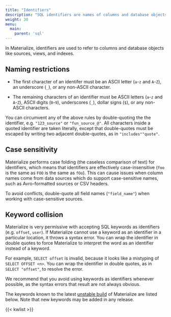 ```yaml
---
title: "Identifiers"
description: "SQL identifiers are names of columns and database objects such as sources and views."
weight: 30
menu:
  main:
    parent: 'sql'
---
```


In Materialize, identifiers are used to refer to columns and database objects
like sources, views, and indexes.

## Naming restrictions

- The first character of an identifer must be an ASCII letter
  (`a`-`z` and `A`-`Z`), an underscore (`_`), or any non-ASCII character.

- The remaining characters of an identifier must be ASCII letters
  (`a`-`z` and `A`-`Z`), ASCII digits (`0`-`9`), underscores (`_`),
  dollar signs (`$`), or any non-ASCII characters.

You can circumvent any of the above rules by double-quoting the the identifier,
e.g. `"123_source"` or `"fun_source_@"`. All characters inside a quoted
identifier are taken literally, except that double-quotes must be escaped by
writing two adjacent double-quotes, as in `"includes""quote"`.

## Case sensitivity

Materialize performs case folding (the caseless comparison of text) for identifiers, which means that identifiers are effectively case-insensitive (`foo` is the same as `FOO` is the same as `fOo`). This can cause issues when column names come from data sources which do support case-sensitive names, such as Avro-formatted sources or CSV headers.

To avoid conflicts, double-quote all field names (`"field_name"`) when working with case-sensitive sources.

## Keyword collision

Materialize is very permissive with accepting SQL keywords as identifiers (e.g.
`offset`, `user`). If Materialize cannot use a keyword as an
identifier in a particular location, it throws a syntax error. You can wrap the
identifier in double quotes to force Materialize to interpret the word as an
identifier instead of a keyword.

For example, `SELECT offset` is invalid, because it looks like a mistyping of
`SELECT OFFSET <n>`. You can wrap the identifier in double quotes, as in
`SELECT "offset"`, to resolve the error.

We recommend that you avoid using keywords as identifiers whenever possible, as
the syntax errors that result are not always obvious.

The keywords known to the latest [unstable build](/versions/#unstable-builds)
of Materialize are listed below. Note that new keywords may be added in any
release.

{{< kwlist >}}
